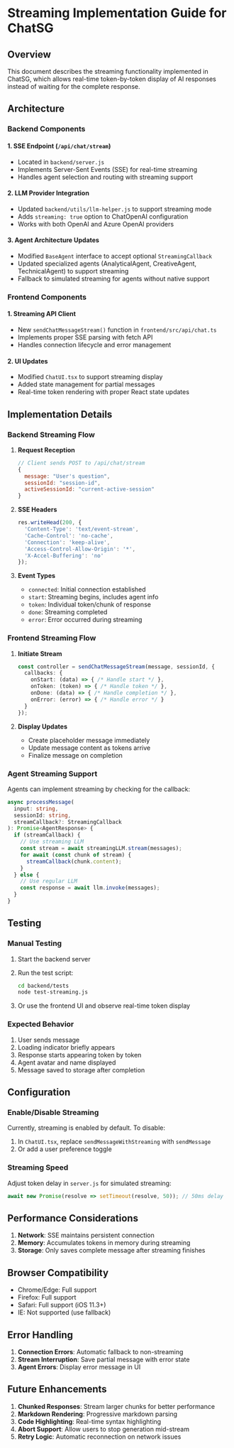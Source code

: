 # Streaming Implementation Guide for ChatSG

## Overview

This document describes the streaming functionality implemented in ChatSG, which allows real-time token-by-token display of AI responses instead of waiting for the complete response.

## Architecture

### Backend Components

#### 1. SSE Endpoint (`/api/chat/stream`)
- Located in `backend/server.js`
- Implements Server-Sent Events (SSE) for real-time streaming
- Handles agent selection and routing with streaming support

#### 2. LLM Provider Integration
- Updated `backend/utils/llm-helper.js` to support streaming mode
- Adds `streaming: true` option to ChatOpenAI configuration
- Works with both OpenAI and Azure OpenAI providers

#### 3. Agent Architecture Updates
- Modified `BaseAgent` interface to accept optional `StreamingCallback`
- Updated specialized agents (AnalyticalAgent, CreativeAgent, TechnicalAgent) to support streaming
- Fallback to simulated streaming for agents without native support

### Frontend Components

#### 1. Streaming API Client
- New `sendChatMessageStream()` function in `frontend/src/api/chat.ts`
- Implements proper SSE parsing with fetch API
- Handles connection lifecycle and error management

#### 2. UI Updates
- Modified `ChatUI.tsx` to support streaming display
- Added state management for partial messages
- Real-time token rendering with proper React state updates

## Implementation Details

### Backend Streaming Flow

1. **Request Reception**
   ```javascript
   // Client sends POST to /api/chat/stream
   {
     message: "User's question",
     sessionId: "session-id",
     activeSessionId: "current-active-session"
   }
   ```

2. **SSE Headers**
   ```javascript
   res.writeHead(200, {
     'Content-Type': 'text/event-stream',
     'Cache-Control': 'no-cache',
     'Connection': 'keep-alive',
     'Access-Control-Allow-Origin': '*',
     'X-Accel-Buffering': 'no'
   });
   ```

3. **Event Types**
   - `connected`: Initial connection established
   - `start`: Streaming begins, includes agent info
   - `token`: Individual token/chunk of response
   - `done`: Streaming completed
   - `error`: Error occurred during streaming

### Frontend Streaming Flow

1. **Initiate Stream**
   ```typescript
   const controller = sendChatMessageStream(message, sessionId, {
     callbacks: {
       onStart: (data) => { /* Handle start */ },
       onToken: (token) => { /* Handle token */ },
       onDone: (data) => { /* Handle completion */ },
       onError: (error) => { /* Handle error */ }
     }
   });
   ```

2. **Display Updates**
   - Create placeholder message immediately
   - Update message content as tokens arrive
   - Finalize message on completion

### Agent Streaming Support

Agents can implement streaming by checking for the callback:

```typescript
async processMessage(
  input: string, 
  sessionId: string, 
  streamCallback?: StreamingCallback
): Promise<AgentResponse> {
  if (streamCallback) {
    // Use streaming LLM
    const stream = await streamingLLM.stream(messages);
    for await (const chunk of stream) {
      streamCallback(chunk.content);
    }
  } else {
    // Use regular LLM
    const response = await llm.invoke(messages);
  }
}
```

## Testing

### Manual Testing

1. Start the backend server
2. Run the test script:
   ```bash
   cd backend/tests
   node test-streaming.js
   ```

3. Or use the frontend UI and observe real-time token display

### Expected Behavior

1. User sends message
2. Loading indicator briefly appears
3. Response starts appearing token by token
4. Agent avatar and name displayed
5. Message saved to storage after completion

## Configuration

### Enable/Disable Streaming

Currently, streaming is enabled by default. To disable:

1. In `ChatUI.tsx`, replace `sendMessageWithStreaming` with `sendMessage`
2. Or add a user preference toggle

### Streaming Speed

Adjust token delay in `server.js` for simulated streaming:
```javascript
await new Promise(resolve => setTimeout(resolve, 50)); // 50ms delay
```

## Performance Considerations

1. **Network**: SSE maintains persistent connection
2. **Memory**: Accumulates tokens in memory during streaming
3. **Storage**: Only saves complete message after streaming finishes

## Browser Compatibility

- Chrome/Edge: Full support
- Firefox: Full support
- Safari: Full support (iOS 11.3+)
- IE: Not supported (use fallback)

## Error Handling

1. **Connection Errors**: Automatic fallback to non-streaming
2. **Stream Interruption**: Save partial message with error state
3. **Agent Errors**: Display error message in UI

## Future Enhancements

1. **Chunked Responses**: Stream larger chunks for better performance
2. **Markdown Rendering**: Progressive markdown parsing
3. **Code Highlighting**: Real-time syntax highlighting
4. **Abort Support**: Allow users to stop generation mid-stream
5. **Retry Logic**: Automatic reconnection on network issues